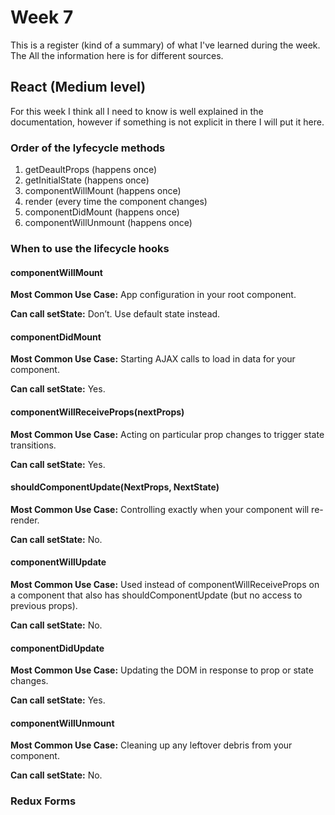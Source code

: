 # Week 7

This is a register (kind of a summary) of what I've learned during the week.
The 
All the information here is for different sources.

## React (Medium level)

For this week I think all I need to know is well explained in the documentation,
however if something is not explicit in there I will put it here.

### Order of the lyfecycle methods

1. getDeaultProps (happens once)
2. getInitialState (happens once)
3. componentWillMount (happens once)
4. render (every time the component changes)
5. componentDidMount (happens once)
6. componentWillUnmount (happens once)


### When to use the lifecycle hooks

#### componentWillMount

**Most Common Use Case:** App configuration in your root component.

**Can call setState:** Don’t. Use default state instead.

#### componentDidMount

**Most Common Use Case:** Starting AJAX calls to load in data for your component.

**Can call setState:** Yes.

#### componentWillReceiveProps(nextProps)

**Most Common Use Case:** Acting on particular prop changes to trigger state transitions.

**Can call setState:** Yes.

#### shouldComponentUpdate(NextProps, NextState)

**Most Common Use Case:** Controlling exactly when your component will re-render.

**Can call setState:** No.

#### componentWillUpdate

**Most Common Use Case:** Used instead of componentWillReceiveProps on a component that also has shouldComponentUpdate (but no access to previous props).

**Can call setState:** No.

#### componentDidUpdate

**Most Common Use Case:** Updating the DOM in response to prop or state changes.

**Can call setState:** Yes.

#### componentWillUnmount

**Most Common Use Case:** Cleaning up any leftover debris from your component.

**Can call setState:** No.

### Redux Forms

